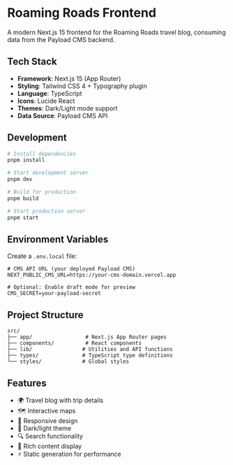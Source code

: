 # Roaming Roads Frontend

A modern Next.js 15 frontend for the Roaming Roads travel blog, consuming data from the Payload CMS backend.

## Tech Stack

- **Framework**: Next.js 15 (App Router)
- **Styling**: Tailwind CSS 4 + Typography plugin
- **Language**: TypeScript
- **Icons**: Lucide React
- **Themes**: Dark/Light mode support
- **Data Source**: Payload CMS API

## Development

```bash
# Install dependencies
pnpm install

# Start development server
pnpm dev

# Build for production
pnpm build

# Start production server
pnpm start
```

## Environment Variables

Create a `.env.local` file:

```env
# CMS API URL (your deployed Payload CMS)
NEXT_PUBLIC_CMS_URL=https://your-cms-domain.vercel.app

# Optional: Enable draft mode for preview
CMS_SECRET=your-payload-secret
```

## Project Structure

```
src/
├── app/                 # Next.js App Router pages
├── components/          # React components
├── lib/                # Utilities and API functions
├── types/              # TypeScript type definitions
└── styles/             # Global styles
```

## Features

- 🌍 Travel blog with trip details
- 🗺️ Interactive maps
- 📱 Responsive design
- 🌙 Dark/light theme
- 🔍 Search functionality
- 📖 Rich content display
- ⚡ Static generation for performance
